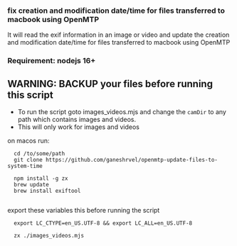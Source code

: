 ### fix creation and modification date/time for files transferred to macbook using OpenMTP
It will read the exif information in an image or video and update the creation and modification date/time for files transferred to macbook using OpenMTP

### Requirement: nodejs 16+

## WARNING: BACKUP your files before running this script
 - To run the script goto images_videos.mjs and change the `camDir` to any path which contains images and videos.
 - This will only work for images and videos

on macos run:
```shell
  cd /to/some/path
  git clone https://github.com/ganeshrvel/openmtp-update-files-to-system-time
  
  npm install -g zx
  brew update
  brew install exiftool
 
 ```

export these variables this before running the script
```shell
  export LC_CTYPE=en_US.UTF-8 && export LC_ALL=en_US.UTF-8
```

```shell
  zx ./images_videos.mjs
```
